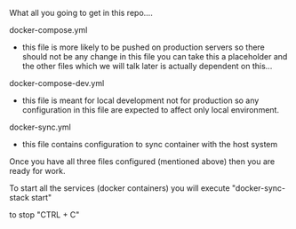 What all you going to get in this repo....

docker-compose.yml 
-  this file is more likely to be pushed on production servers so there should not be any change in this file
you can take this a placeholder and the other files which we will talk later is actually dependent on this...

docker-compose-dev.yml
- this file is meant for local development not for production so any configuration in this file are 
expected to affect only local environment.

docker-sync.yml
- this file contains configuration to sync container with the host system


Once you have all three files configured (mentioned above) then you are ready for work.

To start all the services (docker containers) you will execute
"docker-sync-stack start"

to stop
"CTRL + C"
